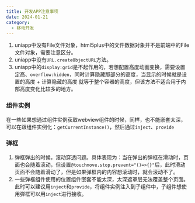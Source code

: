 ```yaml
---
title: 开发APP注意事项
date: 2024-01-21
category:
  - 移动开发
---
```



1. uniapp中没有File文件对象，html5plus中的文件数据对象并不是前端中的File文件对象，需要注意区分。
2. uniapp中没有`URL.createObjectURL`方法。
3. uniapp中的`display:grid`是不起作用的，若想配置高度动画变换，需要设置定高、`overflow:hidden`，同时计算隐藏那部分的高度，当显示的时候就是设置的高度 + 计算隐藏的高度 就等于整个容器的高度，但该方法不适合用于内部高度变化比较多的地方。


### 组件实例
在一些如果想通过组件实例获取webview组件的时候，同样，也不能嵌套太深，可以在跟组件实例化：`getCurrentInstance()`，然后通过`inject`、`provide`

### 弹框
1. 弹框弹出的时候，滚动穿透问题。具体表现为：当在弹出的弹框在滑动时，页面也会随着滚动，但设置`@touchmove.stop.prevent="()=>{}"`后，此时滑动页面不会随着滑动了，但是如果弹框内的内容想滚动时，就会滚动不了。
2. 一些弹框组件使用的位置组件嵌套不能太深，太深遮罩层无法覆盖整个页面。此时可以建议用`inject`和`provide`，将组件实例注入到子组件中，子组件想使用弹框可以用`inject`进行接收。